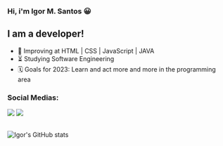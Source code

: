 ### Hi, i'm Igor M. Santos 😀

## I am a developer!

- 🌱  Improving at HTML | CSS | JavaScript | JAVA
- ⏳  Studying Software Engineering
- 🗓️  Goals for 2023: Learn and act more and more in the programming area

### Social Medias:

<div >
  <a href="https://www.instagram.com/msigorr" target="blank"><img src="https://img.shields.io/badge/-Instagram-%23E4405F?style=for-the-badge&logo=instagram&logoColor=white" target="blank"></a>
  <a href="https://www.linkedin.com/in/msigor" target="_blank"><img src="https://img.shields.io/badge/-LinkedIn-%230077B5?style=for-the-badge&logo=linkedin&logoColor=white" target="_blank"></a> 
</div>
<br>
 
 ![Igor's GitHub stats](https://github-readme-stats.vercel.app/api?username=msigor&show_icons=true&theme=dark)

